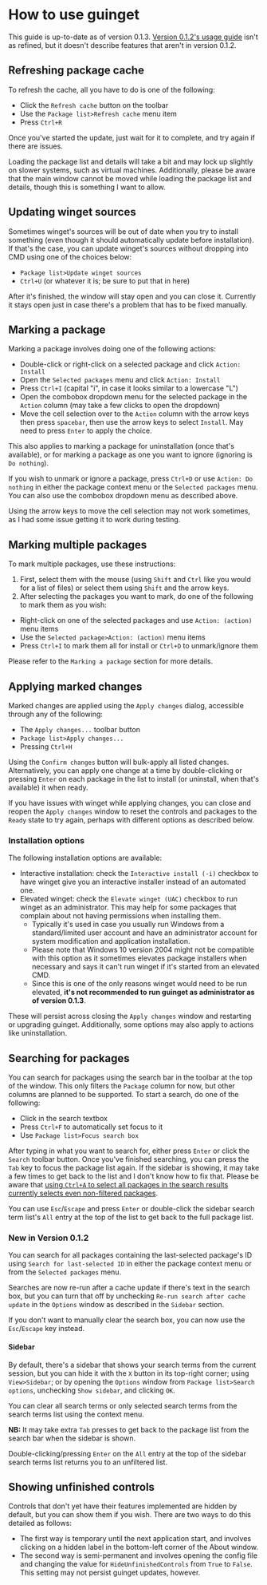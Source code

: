 # How to use guinget

This guide is up-to-date as of version 0.1.3. [Version 0.1.2's usage guide](https://github.com/DrewNaylor/guinget/blob/master/docs/How-to-use_0.1.2.md) isn't as refined, but it doesn't describe features that aren't in version 0.1.2.

## Refreshing package cache

To refresh the cache, all you have to do is one of the following:
- Click the `Refresh cache` button on the toolbar
- Use the `Package list>Refresh cache` menu item
- Press `Ctrl+R`

Once you've started the update, just wait for it to complete, and try again if there are issues.

Loading the package list and details will take a bit and may lock up slightly on slower systems, such as virtual machines. Additionally, please be aware that the main window cannot be moved while loading the package list and details, though this is something I want to allow.

## Updating winget sources

Sometimes winget's sources will be out of date when you try to install something (even though it should automatically update before installation). If that's the case, you can update winget's sources without dropping into CMD using one of the choices below:
- `Package list>Update winget sources`
- `Ctrl+U` (or whatever it is; be sure to put that in here)

After it's finished, the window will stay open and you can close it. Currently it stays open just in case there's a problem that has to be fixed manually.

## Marking a package

Marking a package involves doing one of the following actions:
- Double-click or right-click on a selected package and click `Action: Install`
- Open the `Selected packages` menu and click `Action: Install`
- Press `Ctrl+I` (capital "i", in case it looks similar to a lowercase "L")
- Open the combobox dropdown menu for the selected package in the `Action` column (may take a few clicks to open the dropdown)
- Move the cell selection over to the `Action` column with the arrow keys then press `spacebar`, then use the arrow keys to select `Install`. May need to press `Enter` to apply the choice.

This also applies to marking a package for uninstallation (once that's available), or for marking a package as one you want to ignore (ignoring is `Do nothing`).

If you wish to unmark or ignore a package, press `Ctrl+D` or use `Action: Do nothing` in either the package context menu or the `Selected packages` menu. You can also use the combobox dropdown menu as described above.

Using the arrow keys to move the cell selection may not work sometimes, as I had some issue getting it to work during testing.

## Marking multiple packages

To mark multiple packages, use these instructions:
1. First, select them with the mouse (using `Shift` and `Ctrl` like you would for a list of files) or select them using `Shift` and the arrow keys.
2. After selecting the packages you want to mark, do one of the following to mark them as you wish:
  - Right-click on one of the selected packages and use `Action: (action)` menu items
  - Use the `Selected package>Action: (action)` menu items
  - Press `Ctrl+I` to mark them all for install or `Ctrl+D` to unmark/ignore them
  
Please refer to the `Marking a package` section for more details.

## Applying marked changes

Marked changes are applied using the `Apply changes` dialog, accessible through any of the following:
- The `Apply changes...` toolbar button
- `Package list>Apply changes...`
- Pressing `Ctrl+H` 

Using the `Confirm changes` button will bulk-apply all listed changes. Alternatively, you can apply one change at a time by double-clicking or pressing `Enter` on each package in the list to install (or uninstall, when that's available) it when ready.

If you have issues with winget while applying changes, you can close and reopen the `Apply changes` window to reset the controls and packages to the `Ready` state to try again, perhaps with different options as described below.

### Installation options

The following installation options are available:
- Interactive installation: check the `Interactive install (-i)` checkbox to have winget give you an interactive installer instead of an automated one.
- Elevated winget: check the `Elevate winget (UAC)` checkbox to run winget as an administrator. This may help for some packages that complain about not having permissions when installing them. 
  - Typically it's used in case you usually run Windows from a standard/limited user account and have an administrator account for system modification and application installation. 
  - Please note that Windows 10 version 2004 might not be compatible with this option as it sometimes elevates package installers when necessary and says it can't run winget if it's started from an elevated CMD.
  - Since this is one of the only reasons winget would need to be run elevated, **it's not recommended to run guinget as administrator as of version 0.1.3**.

These will persist across closing the `Apply changes` window and restarting or upgrading guinget.
Additionally, some options may also apply to actions like uninstallation.

## Searching for packages

You can search for packages using the search bar in the toolbar at the top of the window. This only filters the `Package` column for now, but other columns are planned to be supported. To start a search, do one of the following:
- Click in the search textbox
- Press `Ctrl+F` to automatically set focus to it
- Use `Package list>Focus search box`

After typing in what you want to search for, either press `Enter` or click the `Search` toolbar button. Once you've finished searching, you can press the `Tab` key to focus the package list again. If the sidebar is showing, it may take a few times to get back to the list and I don't know how to fix that. Please be aware that [using `Ctrl+A` to select all packages in the search results currently selects even non-filtered packages](https://github.com/DrewNaylor/guinget/issues/13).

You can use `Esc`/`Escape` and press `Enter` or double-click the sidebar search term list's `All` entry at the top of the list to get back to the full package list.

### New in Version 0.1.2

You can search for all packages containing the last-selected package's ID using `Search for last-selected ID` in either the package context menu or from the `Selected packages` menu.

Searches are now re-run after a cache update if there's text in the search box, but you can turn that off by unchecking `Re-run search after cache update` in the `Options` window as described in the `Sidebar` section.

If you don't want to manually clear the search box, you can now use the `Esc`/`Escape` key instead.

#### Sidebar
By default, there's a sidebar that shows your search terms from the current session, but you can hide it with the `X` button in its top-right corner; using `View>Sidebar`; or by opening the `Options` window from `Package list>Search options`, unchecking `Show sidebar`, and clicking `OK`.

You can clear all search terms or only selected search terms from the search terms list using the context menu.

**NB:** It may take extra `Tab` presses to get back to the package list from the search bar when the sidebar is shown.

Double-clicking/pressing `Enter` on the `All` entry at the top of the sidebar search terms list returns you to an unfiltered list.

## Showing unfinished controls

Controls that don't yet have their features implemented are hidden by default, but you can show them if you wish. There are two ways to do this detailed as follows:
- The first way is temporary until the next application start, and involves clicking on a hidden label in the bottom-left corner of the About window.
- The second way is semi-permanent and involves opening the config file and changing the value for `HideUnfinishedControls` from `True` to `False`. This setting may not persist guinget updates, however.
